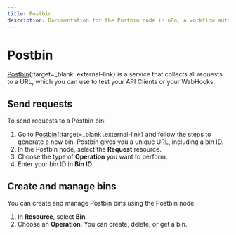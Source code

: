 ```yaml
---
title: Postbin
description: Documentation for the Postbin node in n8n, a workflow automation platform. Includes details of operations and configuration, and links to examples and credentials information.
---
```


# Postbin

[Postbin](https://www.toptal.com/developers/postbin/){:target=_blank .external-link} is a service that collects all requests to a URL, which you can use to test your API Clients or your WebHooks.


## Send requests

To send requests to a Postbin bin:

1. Go to [Postbin](https://www.toptal.com/developers/postbin/){:target=_blank .external-link} and follow the steps to generate a new bin. Postbin gives you a unique URL, including a bin ID.
2. In the Postbin node, select the **Request** resource.
3. Choose the type of **Operation** you want to perform.
4. Enter your bin ID in **Bin ID**.

## Create and manage bins

You can create and manage Postbin bins using the Postbin node. 

1. In **Resource**, select **Bin**.
2. Choose an **Operation**. You can create, delete, or get a bin.
